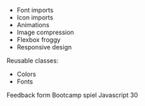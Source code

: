 - Font imports 
- Icon imports 
- Animations 
- Image compression 
- Flexbox froggy 
- Responsive design

Reusable classes: 
  - Colors 
  - Fonts 


Feedback form 
Bootcamp spiel 
Javascript 30 